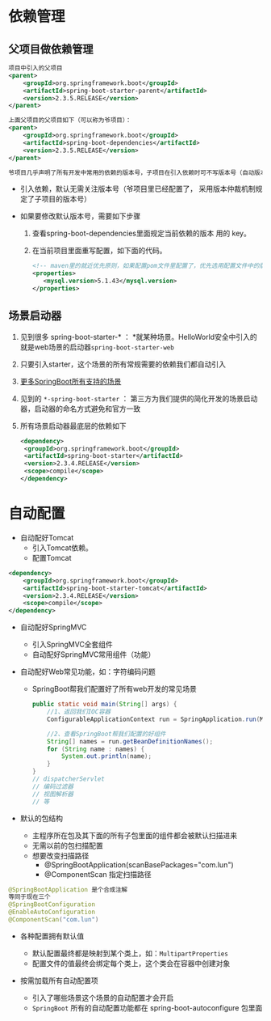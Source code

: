 # 依赖管理

## 父项目做依赖管理

```xml
项目中引入的父项目
<parent>
	<groupId>org.springframework.boot</groupId>
	<artifactId>spring-boot-starter-parent</artifactId>
	<version>2.3.5.RELEASE</version>
</parent>

上面父项目的父项目如下（可以称为爷项目）：
<parent>
	<groupId>org.springframework.boot</groupId>
	<artifactId>spring-boot-dependencies</artifactId>
	<version>2.3.5.RELEASE</version>
</parent>

爷项目几乎声明了所有开发中常用的依赖的版本号，子项目在引入依赖时可不写版本号（自动版本仲裁机制）
```

- 引入依赖，默认无需关注版本号（爷项目里已经配置了， 采用版本仲裁机制规定了子项目的版本号）

- 如果要修改默认版本号，需要如下步骤
  1. 查看spring-boot-dependencies里面规定当前依赖的版本 用的 key。
  
  2. 在当前项目里面重写配置，如下面的代码。
  
     ```xml
     <!-- maven里的就近优先原则，如果配置pom文件里配置了，优先选用配置文件中的版本，否则选用父项目的版本 -->
     <properties>
     	<mysql.version>5.1.43</mysql.version>
     </properties>
     ```

## 场景启动器

1. 见到很多 spring-boot-starter-* ： *就某种场景。HelloWorld安全中引入的就是web场景的启动器`spring-boot-starter-web`

2. 只要引入starter，这个场景的所有常规需要的依赖我们都自动引入

3. [更多SpringBoot所有支持的场景](https://docs.spring.io/spring-boot/docs/current/reference/html/using-spring-boot.html#using-boot-starter)

4. 见到的  `*-spring-boot-starter` ： 第三方为我们提供的简化开发的场景启动器，启动器的命名方式避免和官方一致

5. 所有场景启动器最底层的依赖如下

   ```xml
   <dependency>
   	<groupId>org.springframework.boot</groupId>
   	<artifactId>spring-boot-starter</artifactId>
   	<version>2.3.4.RELEASE</version>
   	<scope>compile</scope>
   </dependency>
   ```

# 自动配置


- 自动配好Tomcat
  - 引入Tomcat依赖。
  - 配置Tomcat

```xml
<dependency>
	<groupId>org.springframework.boot</groupId>
	<artifactId>spring-boot-starter-tomcat</artifactId>
	<version>2.3.4.RELEASE</version>
	<scope>compile</scope>
</dependency>
```

- 自动配好SpringMVC
  - 引入SpringMVC全套组件
  - 自动配好SpringMVC常用组件（功能）

- 自动配好Web常见功能，如：字符编码问题
  
  - SpringBoot帮我们配置好了所有web开发的常见场景
  
    ```java
    public static void main(String[] args) {
        //1、返回我们IOC容器
        ConfigurableApplicationContext run = SpringApplication.run(MainApplication.class, args);
    
        //2、查看SpringBoot帮我们配置的好组件
        String[] names = run.getBeanDefinitionNames();
        for (String name : names) {
            System.out.println(name);
        }
    }
    // dispatcherServlet
    // 编码过滤器
    // 视图解析器
    // 等
    ```

- 默认的包结构
  - 主程序所在包及其下面的所有子包里面的组件都会被默认扫描进来
  - 无需以前的包扫描配置
  - 想要改变扫描路径
    - @SpringBootApplication(scanBasePackages="com.lun")
    - @ComponentScan 指定扫描路径

```java
@SpringBootApplication 是个合成注解
等同于现在三个
@SpringBootConfiguration
@EnableAutoConfiguration
@ComponentScan("com.lun")
```

- 各种配置拥有默认值
  - 默认配置最终都是映射到某个类上，如：`MultipartProperties`
  - 配置文件的值最终会绑定每个类上，这个类会在容器中创建对象

- 按需加载所有自动配置项
  - 引入了哪些场景这个场景的自动配置才会开启
  - `SpringBoot` 所有的自动配置功能都在 spring-boot-autoconfigure 包里面
